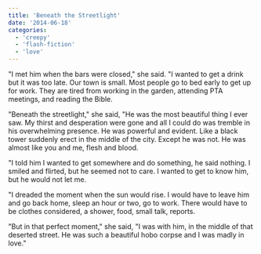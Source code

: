 ```yaml
---
title: 'Beneath the Streetlight'
date: '2014-06-18'
categories:
  - 'creepy'
  - 'flash-fiction'
  - 'love'
---
```


"I met him when the bars were closed," she said. "I wanted to get a drink but it
was too late. Our town is small. Most people go to bed early to get up for work.
They are tired from working in the garden, attending PTA meetings, and reading
the Bible.

<!-- truncate -->


"Beneath the streetlight," she said, "He was the most beautiful thing I ever
saw. My thirst and desperation were gone and all I could do was tremble in his
overwhelming presence. He was powerful and evident. Like a black tower suddenly
erect in the middle of the city. Except he was not. He was almost like you and
me, flesh and blood.

"I told him I wanted to get somewhere and do something, he said nothing. I
smiled and flirted, but he seemed not to care. I wanted to get to know him, but
he would not let me.

"I dreaded the moment when the sun would rise. I would have to leave him and go
back home, sleep an hour or two, go to work. There would have to be clothes
considered, a shower, food, small talk, reports.

"But in that perfect moment," she said, "I was with him, in the middle of that
deserted street. He was such a beautiful hobo corpse and I was madly in love."
